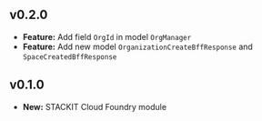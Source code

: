 ## v0.2.0
- **Feature:** Add field `OrgId` in model `OrgManager`
- **Feature:** Add new model `OrganizationCreateBffResponse` and `SpaceCreatedBffResponse`

## v0.1.0
- **New:** STACKIT Cloud Foundry module